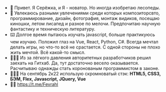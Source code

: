 - 🙂 Привет. Я Серёжка, и Я - новатор. Но иногда изобретаю лесопеды.
- 👻 Увлекаюсь разными увлечениями среди которых композиторсвто, программирование, дизайн, фотография, монтаж видиков, посещаю киношки, летом лисапед и разное по мелочи. Предпочитаю научную фантастику и техническую литературу.
- ⌨️ Долгое время пытаюсь изучать javascript, больше практикуюсь чем изучаю. Положил глаз на Vue, React, Python, C#. Всегда мечтал делать игры, но что-то всё не срастается. С одной стороны не плохо жить мечтой. Всё какой-то смысл.
- 👨🏻‍🔧 Из за лёгкого давления авторитетных разработчиков решил заехать на Гитхаб. Да, тут достаточно весело оказывается. Расчитываю однажды стать коронованым программистом в законе.
- 👩🏻‍🚀 На сентябрь 2к22 использую скромноватый стэк: **HTML5, CSS3, БЭМ, Flex, Javascript, JQuery, Vue**
- 👋🏼 https://t.me/Fevrahl

<!---
Serenq/Serenq is a ✨ special ✨ repository because its `README.md` (this file) appears on your GitHub profile.
You can click the Preview link to take a look at your changes.
--->
